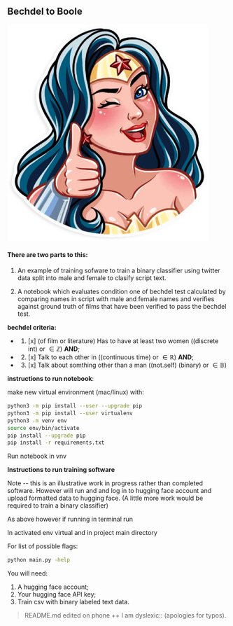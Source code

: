 ## Bechdel to Boole 
![image info](super_woman.png)

#### There are two parts to this:
1. An example of training sofware to train a binary classifier using twitter data split into male and female to clasify script text.

2. A notebook which evaluates condition one of bechdel test calculated by comparing names in script with male and female names and verifies against ground truth of films that have been verified to pass the bechdel test.
 
**bechdel criteria:**
- 1. [x] (of film or literature) Has to have at least two women ((discrete int) or $\in \mathbb{Z}$) **AND**;
- 2. [x] Talk to each other in ((continuous time) or $\in \mathbb{R}$) **AND**;
- 3. [x] Talk about somthing other than a man ((not.self) (binary) or $\in \mathbb{B}$)

**instructions to run notebook**:

make new virtual environment (mac/linux) with:

```bash
python3 -m pip install --user --upgrade pip
python3 -m pip install --user virtualenv
python3 -m venv env
source env/bin/activate
pip install --upgrade pip
pip install -r requirements.txt

```
Run notebook in vnv

**Instructions to run training software**

Note -- this is an illustrative work in progress rather than completed software. However will run and and log in to hugging face account and upload formatted data to hugging face. (A little more work would be required to train a binary classifier) 

As above however if running in terminal run 

In activated env virtual and in project main directory 

For list of possible flags:

```bash
python main.py -help 

```

You will need:

1. A hugging face account;
3. Your hugging face API key;
4. Train csv with binary labeled text data.

> README.md edited on phone ++ I am dyslexic:: (apologies for typos). 

